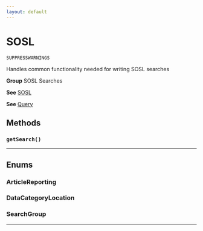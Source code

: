 ```yaml
---
layout: default
---
```

# SOSL

`SUPPRESSWARNINGS`

Handles common functionality needed for writing SOSL searches


**Group** SOSL Searches


**See** [SOSL](./SOSL.md)


**See** [Query](../SOQL-Queries/Query.md)

## Methods
### `getSearch()`
---
## Enums
### ArticleReporting

### DataCategoryLocation

### SearchGroup

---
